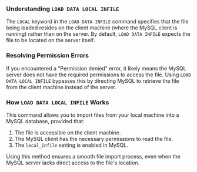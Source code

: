 

### Understanding `LOAD DATA LOCAL INFILE`

The `LOCAL` keyword in the `LOAD DATA INFILE` command specifies that the file being loaded resides on the client machine (where the MySQL client is running) rather than on the server. By default, `LOAD DATA INFILE` expects the file to be located on the server itself.

### Resolving Permission Errors
If you encountered a "Permission denied" error, it likely means the MySQL server does not have the required permissions to access the file. Using `LOAD DATA LOCAL INFILE` bypasses this by directing MySQL to retrieve the file from the client machine instead of the server.

### How `LOAD DATA LOCAL INFILE` Works
This command allows you to import files from your local machine into a MySQL database, provided that:
1. The file is accessible on the client machine.
2. The MySQL client has the necessary permissions to read the file.
3. The `local_infile` setting is enabled in MySQL.

Using this method ensures a smooth file import process, even when the MySQL server lacks direct access to the file's location.

